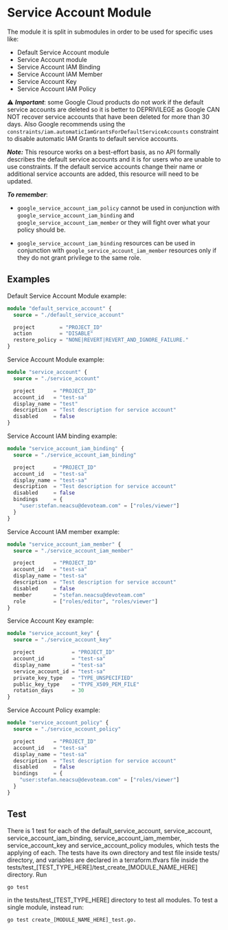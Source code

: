 # Service Account Module

The module it is split in submodules in order to be used for specific uses like:

- Default Service Account module
- Service Account module
- Service Account IAM Binding
- Service Account IAM Member
- Service Account Key
- Service Account IAM Policy

⚠️ **_Important_**: some Google Cloud products do not work if the default service accounts are deleted so it is
better to DEPRIVILEGE as Google CAN NOT recover service accounts that have been deleted for more than 30 days. Also
Google recommends using the `constraints/iam.automaticIamGrantsForDefaultServiceAccounts` constraint to disable
automatic IAM Grants to default service accounts.

**_Note:_** This resource works on a best-effort basis, as no API formally describes the default service accounts and it
is for users who are unable to use constraints. If the default service accounts change their name or additional service
accounts are added, this resource will need to be updated.

**_To remember_**:

- `google_service_account_iam_policy` cannot be used in conjunction with `google_service_account_iam_binding` and
  `google_service_account_iam_member` or they will fight over what your policy should be.

- `google_service_account_iam_binding` resources can be used in conjunction with `google_service_account_iam_member`
  resources only if they do not grant privilege to the same role.

## Examples

Default Service Account Module example:

```terraform
module "default_service_account" {
  source = "./default_service_account"

  project        = "PROJECT_ID"
  action         = "DISABLE"
  restore_policy = "NONE|REVERT|REVERT_AND_IGNORE_FAILURE."
}
```

Service Account Module example:

```terraform
module "service_account" {
  source = "./service_account"

  project      = "PROJECT_ID"
  account_id   = "test-sa"
  display_name = "test"
  description  = "Test description for service account"
  disabled     = false
}
```

Service Account IAM binding example:

```terraform
module "service_account_iam_binding" {
  source = "./service_account_iam_binding"

  project      = "PROJECT_ID"
  account_id   = "test-sa"
  display_name = "test-sa"
  description  = "Test description for service account"
  disabled     = false
  bindings     = {
    "user:stefan.neacsu@devoteam.com" = ["roles/viewer"]
  }
}
```

Service Account IAM member example:

```terraform
module "service_account_iam_member" {
  source = "./service_account_iam_member"

  project      = "PROJECT_ID"
  account_id   = "test-sa"
  display_name = "test-sa"
  description  = "Test description for service account"
  disabled     = false
  member       = "stefan.neacsu@devoteam.com"
  role         = ["roles/editor", "roles/viewer"]
}
```

Service Account Key example:

```terraform
module "service_account_key" {
  source = "./service_account_key"

  project            = "PROJECT_ID"
  account_id         = "test-sa"
  display_name       = "test-sa"
  service_account_id = "test-sa"
  private_key_type   = "TYPE_UNSPECIFIED"
  public_key_type    = "TYPE_X509_PEM_FILE"
  rotation_days      = 30
}
```

Service Account Policy example:

```terraform
module "service_account_policy" {
  source = "./service_account_policy"

  project      = "PROJECT_ID"
  account_id   = "test-sa"
  display_name = "test-sa"
  description  = "Test description for service account"
  disabled     = false
  bindings     = {
    "user:stefan.neacsu@devoteam.com" = ["roles/viewer"]
  }
}
```
## Test
There is 1 test for each of the default_service_account, service_account, service_account_iam_binding, service_account_iam_member, service_account_key and service_account_policy modules, which tests the applying of each. The tests have its own directory and test file inside tests/ directory, and variables are declared in a terraform.tfvars file inside the tests/test_[TEST_TYPE_HERE]/test_create_[MODULE_NAME_HERE] directory. Run
```
go test
```
in the tests/test_[TEST_TYPE_HERE] directory to test all modules. To test a single module, instead run:
```
go test create_[MODULE_NAME_HERE]_test.go.
```
